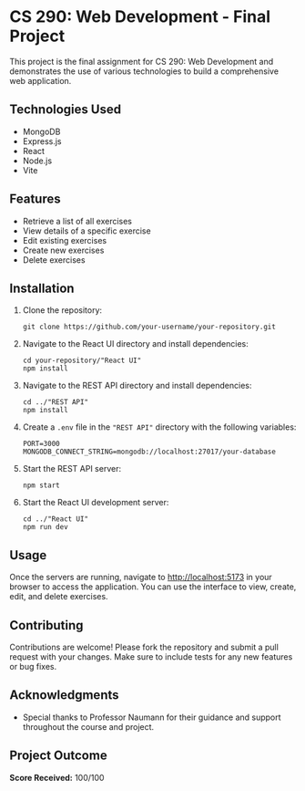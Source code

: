 <!DOCTYPE html>
<html lang="en">
<head>
    <meta charset="UTF-8">
    <meta name="viewport" content="width=device-width, initial-scale=1.0">
</head>
<body>
    <h1>CS 290: Web Development - Final Project</h1>
    <p>This project is the final assignment for CS 290: Web Development and demonstrates the use of various technologies to build a comprehensive web application.</p>
    <h2>Technologies Used</h2>
    <ul>
        <li>MongoDB</li>
        <li>Express.js</li>
        <li>React</li>
        <li>Node.js</li>
        <li>Vite</li>
    </ul>
    <h2>Features</h2>
    <ul>
        <li>Retrieve a list of all exercises</li>
        <li>View details of a specific exercise</li>
        <li>Edit existing exercises</li>
        <li>Create new exercises</li>
        <li>Delete exercises</li>
    </ul>
    <h2>Installation</h2>
    <ol>
        <li>Clone the repository:
            <pre><code>git clone https://github.com/your-username/your-repository.git</code></pre>
        </li>
        <li>Navigate to the React UI directory and install dependencies:
            <pre><code>cd your-repository/"React UI"
npm install</code></pre>
        </li>
        <li>Navigate to the REST API directory and install dependencies:
            <pre><code>cd ../"REST API"
npm install</code></pre>
        </li>
        <li>Create a <code>.env</code> file in the <code>"REST API"</code> directory with the following variables:
            <pre><code>PORT=3000
MONGODB_CONNECT_STRING=mongodb://localhost:27017/your-database</code></pre>
        </li>
        <li>Start the REST API server:
            <pre><code>npm start</code></pre>
        </li>
        <li>Start the React UI development server:
            <pre><code>cd ../"React UI"
npm run dev</code></pre>
        </li>
    </ol>
    <h2>Usage</h2>
    <p>Once the servers are running, navigate to <a href="http://localhost:5173">http://localhost:5173</a> in your browser to access the application. You can use the interface to view, create, edit, and delete exercises.</p>
    <h2>Contributing</h2>
    <p>Contributions are welcome! Please fork the repository and submit a pull request with your changes. Make sure to include tests for any new features or bug fixes.</p>
    <h2>Acknowledgments</h2>
    <ul>
      <li>Special thanks to Professor Naumann for their guidance and support throughout the course and project.</li>
    </ul>
    <h2>Project Outcome</h2>
    <p><strong>Score Received:</strong> 100/100</p>

</body>
</html>
